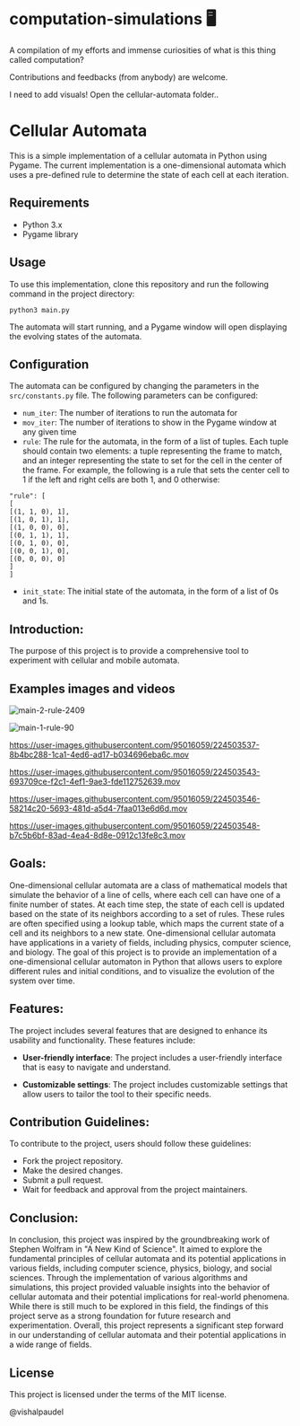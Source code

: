# computation-simulations 🖥️

A compilation of my efforts and immense curiosities of what is this thing called computation?

Contributions and feedbacks (from anybody) are welcome.

I need to add visuals! Open the cellular-automata folder..

# Cellular Automata

This is a simple implementation of a cellular automata in Python using Pygame. The current implementation is a one-dimensional automata which uses a pre-defined rule to determine the state of each cell at each iteration.

## Requirements

- Python 3.x
- Pygame library

## Usage

To use this implementation, clone this repository and run the following command in the project directory:

```
python3 main.py
```


The automata will start running, and a Pygame window will open displaying the evolving states of the automata.

## Configuration

The automata can be configured by changing the parameters in the `src/constants.py` file. The following parameters can be configured:

- `num_iter`: The number of iterations to run the automata for
- `mov_iter`: The number of iterations to show in the Pygame window at any given time
- `rule`: The rule for the automata, in the form of a list of tuples. Each tuple should contain two elements: a tuple representing the frame to match, and an integer representing the state to set for the cell in the center of the frame. For example, the following is a rule that sets the center cell to 1 if the left and right cells are both 1, and 0 otherwise:
```
"rule": [
[
[(1, 1, 0), 1],
[(1, 0, 1), 1],
[(1, 0, 0), 0],
[(0, 1, 1), 1],
[(0, 1, 0), 0],
[(0, 0, 1), 0],
[(0, 0, 0), 0]
]
]
```
- `init_state`: The initial state of the automata, in the form of a list of 0s and 1s.


## Introduction:

The purpose of this project is to provide a comprehensive tool to experiment with cellular and mobile automata.

## Examples images and videos

![main-2-rule-2409](https://user-images.githubusercontent.com/95016059/224503561-bd821660-4b69-4b32-8c89-072dae1143e3.jpg)

![main-1-rule-90](https://user-images.githubusercontent.com/95016059/224503557-4e00dec4-dc40-411a-ba3d-3dddde352571.jpg)

https://user-images.githubusercontent.com/95016059/224503537-8b4bc288-1ca1-4ed6-ad17-b034696eba6c.mov

https://user-images.githubusercontent.com/95016059/224503543-693709ce-f2c1-4ef1-9ae3-fde112752639.mov

https://user-images.githubusercontent.com/95016059/224503546-58214c20-5693-481d-a5d4-7faa013e6d6d.mov

https://user-images.githubusercontent.com/95016059/224503548-b7c5b6bf-83ad-4ea4-8d8e-0912c13fe8c3.mov


## Goals:

One-dimensional cellular automata are a class of mathematical models that simulate the behavior of a line of cells, where each cell can have one of a finite number of states. At each time step, the state of each cell is updated based on the state of its neighbors according to a set of rules. These rules are often specified using a lookup table, which maps the current state of a cell and its neighbors to a new state. One-dimensional cellular automata have applications in a variety of fields, including physics, computer science, and biology. The goal of this project is to provide an implementation of a one-dimensional cellular automaton in Python that allows users to explore different rules and initial conditions, and to visualize the evolution of the system over time.

## Features:

The project includes several features that are designed to enhance its usability and functionality. These features include:

- **User-friendly interface**: The project includes a user-friendly interface that is easy to navigate and understand.

- **Customizable settings**: The project includes customizable settings that allow users to tailor the tool to their specific needs.


## Contribution Guidelines:

To contribute to the project, users should follow these guidelines:

- Fork the project repository.
- Make the desired changes.
- Submit a pull request.
- Wait for feedback and approval from the project maintainers.

## Conclusion:

In conclusion, this project was inspired by the groundbreaking work of Stephen Wolfram in "A New Kind of Science". It aimed to explore the fundamental principles of cellular automata and its potential applications in various fields, including computer science, physics, biology, and social sciences. Through the implementation of various algorithms and simulations, this project provided valuable insights into the behavior of cellular automata and their potential implications for real-world phenomena. While there is still much to be explored in this field, the findings of this project serve as a strong foundation for future research and experimentation. Overall, this project represents a significant step forward in our understanding of cellular automata and their potential applications in a wide range of fields.

## License

This project is licensed under the terms of the MIT license.



@vishalpaudel
